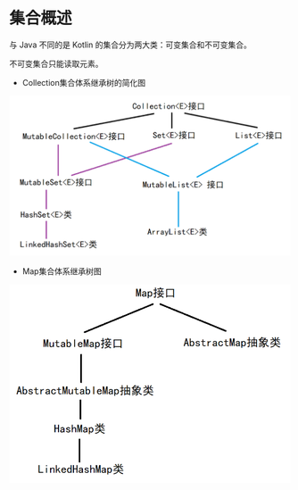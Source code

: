 # 集合概述

与 Java 不同的是 Kotlin 的集合分为两大类：可变集合和不可变集合。

不可变集合只能读取元素。



* Collection集合体系继承树的简化图

![Collection集合体系继承树简化图](https://github.com/hahaha28/photos/raw/master/notebooks/Kotlin/Collection集合体系继承树简化图.png)

* Map集合体系继承树图

![Map集合体系继承树图](https://github.com/hahaha28/photos/raw/master/notebooks/Kotlin/Map集合体系继承树图.png)
